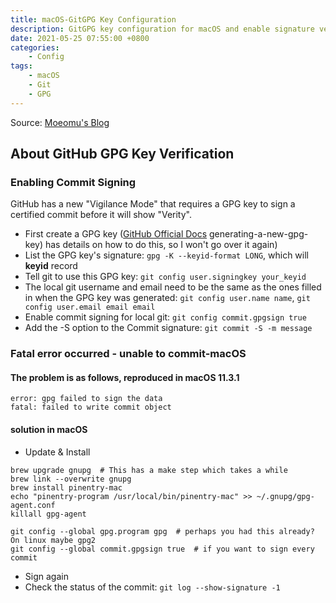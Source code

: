 ```yaml
---
title: macOS-GitGPG Key Configuration
description: GitGPG key configuration for macOS and enable signature verification
date: 2021-05-25 07:55:00 +0800
categories:
    - Config
tags:
    - macOS
    - Git
    - GPG
---
```


Source: [Moeomu's Blog](/posts/macos-gitgpg-key-configuration/)

## About GitHub GPG Key Verification

### Enabling Commit Signing

GitHub has a new "Vigilance Mode" that requires a GPG key to sign a certified commit before it will show "Verity".

- First create a GPG key ([GitHub Official Docs](https://docs.github.com/en/github/authenticating-to-github/managing-commit-signature-verification/) generating-a-new-gpg-key) has details on how to do this, so I won't go over it again)
- List the GPG key's signature: `gpg -K --keyid-format LONG`, which will **keyid** record
- Tell git to use this GPG key: `git config user.signingkey your_keyid`
- The local git username and email need to be the same as the ones filled in when the GPG key was generated: `git config user.name name`, `git config user.email email email`
- Enable commit signing for local git: `git config commit.gpgsign true`
- Add the -S option to the Commit signature: `git commit -S -m message`

### Fatal error occurred - unable to commit-macOS

#### The problem is as follows, reproduced in macOS 11.3.1

```text
error: gpg failed to sign the data
fatal: failed to write commit object
```

#### solution in macOS

- Update & Install

```shell
brew upgrade gnupg  # This has a make step which takes a while
brew link --overwrite gnupg
brew install pinentry-mac
echo "pinentry-program /usr/local/bin/pinentry-mac" >> ~/.gnupg/gpg-agent.conf
killall gpg-agent

git config --global gpg.program gpg  # perhaps you had this already? On linux maybe gpg2
git config --global commit.gpgsign true  # if you want to sign every commit
```

- Sign again
- Check the status of the commit: `git log --show-signature -1`
